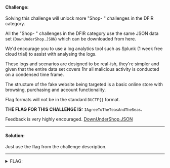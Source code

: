 #### Challenge:

Solving this challenge will unlock more "Shop- " challenges in the DFIR category.

All the "Shop- " challenges in the DFIR category use the same JSON data set (`DownUnderShop.JSON`) which can be downloaded from here.

We'd encourage you to use a log analytics tool such as Splunk (1 week free cloud trial) to assist with analysing the logs.

These logs and scenarios are designed to be real-ish, they're simpler and given that the entire data set covers 1hr all malicious activity is conducted on a condensed time frame.

The structure of the fake website being targeted is a basic online store with browsing, purchasing and account functionality.

Flag formats will not be in the standard `DUCTF{}` format.

**THE FLAG FOR THIS CHALLENGE IS:** `IAgreeToTheTeasAndTheSeas`.

Feedback is very highly encouraged. [DownUnderShop.JSON](./DownUnderShop.JSON ":ignore")

---

#### Solution:

Just use the flag from the challenge description.

---

<details><summary>FLAG:</summary>

```
IAgreeToTheTeasAndTheSeas
```

</details>
<br/>
